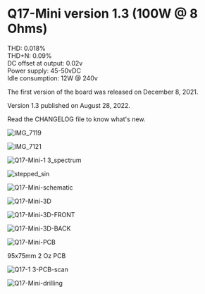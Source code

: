 # Q17-Mini version 1.3 (100W @ 8 Ohms)<br>

THD: 0.018%<br>
THD+N: 0.09%<br>
DC offset at output: 0.02v<br>
Power supply: 45-50vDC<br>
Idle consumption: 12W @ 240v<br>

The first version of the board was released on December 8, 2021.

Version 1.3 published on August 28, 2022.

Read the CHANGELOG file to know what's new.

![IMG_7119](https://user-images.githubusercontent.com/12907102/186949009-f9dca25a-3b77-4e79-b817-db886164d045.jpeg)

![IMG_7121](https://user-images.githubusercontent.com/12907102/186954204-37dbab7d-af63-4a9b-8544-0cef246c1225.jpeg)

![Q17-Mini-1 3_spectrum](https://user-images.githubusercontent.com/12907102/189294781-cff1cc9a-bd83-4b75-bac8-acc55bfa9ec6.jpg)

![stepped_sin](https://user-images.githubusercontent.com/12907102/190194852-40d42843-2d08-4dd0-b583-4583f5c79af1.jpg)

![Q17-Mini-schematic](https://user-images.githubusercontent.com/12907102/219937692-4e1d46be-9eca-4ca9-859d-dd9efaec830c.jpg)

![Q17-Mini-3D](https://user-images.githubusercontent.com/12907102/186886996-d3bc09cb-5950-43d9-befd-7f4f50fa0994.jpg)

![Q17-Mini-3D-FRONT](https://user-images.githubusercontent.com/12907102/186886993-d289c6fd-c93c-481c-8652-cafee727dd6e.jpg)

![Q17-Mini-3D-BACK](https://user-images.githubusercontent.com/12907102/186886986-c2cd2426-bd82-4aa9-8164-c0ce81b99343.jpg)

![Q17-Mini-PCB](https://user-images.githubusercontent.com/12907102/186887015-b0b0a7d2-3b07-41a8-adbc-ce6164e2dc82.jpg)

95x75mm 2 Oz PCB

![Q17-1 3-PCB-scan](https://user-images.githubusercontent.com/12907102/186886981-c5b678a8-5ec7-4ca9-a90e-ef85f9a3f41b.jpg)

![Q17-Mini-drilling](https://user-images.githubusercontent.com/12907102/187089535-22ca085d-42d1-407b-aade-f6f342333dc8.jpg)


